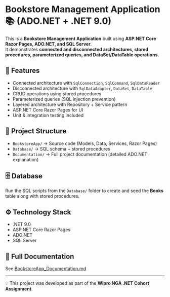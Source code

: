 # Bookstore Management Application 📚 (ADO.NET + .NET 9.0)

This is a **Bookstore Management Application** built using **ASP.NET Core Razor Pages, ADO.NET, and SQL Server**.  
It demonstrates **connected and disconnected architectures, stored procedures, parameterized queries, and DataSet/DataTable operations**.

## 🚀 Features
- Connected architecture with `SqlConnection`, `SqlCommand`, `SqlDataReader`
- Disconnected architecture with `SqlDataAdapter`, `DataSet`, `DataTable`
- CRUD operations using stored procedures
- Parameterized queries (SQL injection prevention)
- Layered architecture with Repository + Service pattern
- ASP.NET Core Razor Pages for UI
- Unit & integration testing included

## 📂 Project Structure
- `BookstoreApp/` → Source code (Models, Data, Services, Razor Pages)
- `Database/` → SQL schema + stored procedures
- `Documentation/` → Full project documentation (detailed ADO.NET explanation)


## 🗄️ Database
Run the SQL scripts from the `Database/` folder to create and seed the **Books** table along with stored procedures.

## ⚙️ Technology Stack
- .NET 9.0
- ASP.NET Core Razor Pages
- ADO.NET
- SQL Server

## 📖 Full Documentation
See [BookstoreApp_Documentation.md](Documentation/BookstoreApp_Documentation.md)

---

💡 This project was developed as part of the **Wipro NGA .NET Cohort Assignment**.
